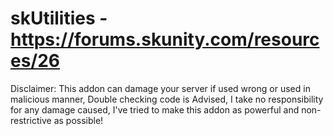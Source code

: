 # skUtilities - https://forums.skunity.com/resources/26

Disclaimer: This addon can damage your server if used wrong or used in malicious manner, Double checking code is Advised, I take no responsibility for any damage caused, I've tried to make this addon as powerful and non-restrictive as possible!
